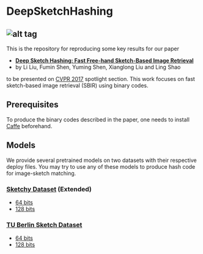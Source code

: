 # DeepSketchHashing
![alt tag](https://github.com/ymcidence/DeepSketchHashing/blob/master/DSH.jpg)
-----------------------------------------------------------------------------
This is the repository for reproducing some key results for our paper

- [**Deep Sketch Hashing: Fast Free-hand Sketch-Based Image Retrieval**](https://128.84.21.199/abs/1703.05605)
- by Li Liu, Fumin Shen, Yuming Shen, Xianglong Liu and Ling Shao

to be presented on [CVPR 2017](http://cvpr2017.thecvf.com/) spotlight section. This work focuses on fast sketch-based image retrieval (SBIR) using binary codes.

## Prerequisites
To produce the binary codes described in the paper, one needs to install [Caffe](http://caffe.berkeleyvision.org/) beforehand.

## Models
We provide several pretrained models on two datasets with their respective deploy files. You may try to use any of these models to produce hash code for image-sketch matching.

### [Sketchy Dataset](http://sketchy.eye.gatech.edu/) (Extended)
- [64 bits](https://drive.google.com/file/d/0B2U-hnwRkpRrWkhiZEExNi1Hd1U/view?usp=sharing)
- [128 bits](https://drive.google.com/file/d/0B2U-hnwRkpRrLTh2YnlvcnVORDA/view?usp=sharing)

### [TU Berlin Sketch Dataset](http://cybertron.cg.tu-berlin.de/eitz/projects/classifysketch/)
- [64 bits](https://drive.google.com/file/d/0B2U-hnwRkpRraVlzRl9Qd2M2emM/view?usp=sharing)
- [128 bits](https://drive.google.com/file/d/0B2U-hnwRkpRrNi1YN1dPTXJDaW8/view?usp=sharing)
